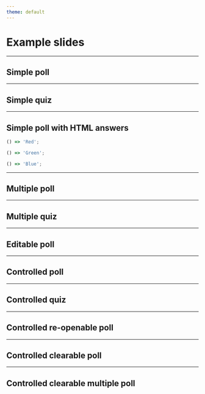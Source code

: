 ```yaml
---
theme: default
---
```


# Example slides

---

## Simple poll

<Poll question="What is your favorite color ?" :answers="['Red', 'Green', 'Blue']" displayResults="poll" />

---

## Simple quiz

<Poll question="What is your favorite color ?" :answers="['Red', 'Green', 'Blue']" correctAnswer="0" />

---

## Simple poll with HTML answers

<Poll question="What is your favorite color ?" displayResults="poll">

```js
() => 'Red';
```

```js
() => 'Green';
```

```js
() => 'Blue';
```

</Poll>

---

## Multiple poll

<Poll question="What are your favorite colors ?" :answers="['Red', 'Green', 'Blue']" displayResults="poll" :multiple="true" />

---

## Multiple quiz

<Poll question="What are your favorite colors ?" :answers="['Red', 'Green', 'Blue']" :correctAnswer="[0,2]" :multiple="true" />

---

## Editable poll

<Poll question="What is your favorite color ?" :answers="['Red', 'Green', 'Blue']" displayResults="poll" :editable="true" />

---

## Controlled poll

<Poll question="What is your favorite color ?" :answers="['Red', 'Green', 'Blue']" :controlled="true" displayResults="poll" />

---

## Controlled quiz

<Poll question="What is your favorite color ?" :answers="['Red', 'Green', 'Blue']" :controlled="true" correctAnswer="0" />

---

## Controlled re-openable poll

<Poll question="What is your favorite color ?" :answers="['Red', 'Green', 'Blue']" :controlled="true" displayResults="poll" :reOpenable="true" />

---

## Controlled clearable poll

<Poll question="What is your favorite color ?" :answers="['Red', 'Green', 'Blue']" :controlled="true" :clearable="true" displayResults="poll" />

---

## Controlled clearable multiple poll

<Poll question="What is your favorite color ?" :answers="['Red', 'Green', 'Blue']" :controlled="true" :multiple="true" :clearable="true" displayResults="poll" />

